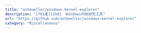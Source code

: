 ```yaml
---
title: "axtmueller/windows-kernel-explorer"
description: "[781星][19d]  Windows内核研究工具"
url: "https://github.com/axtmueller/windows-kernel-explorer"
category: "Miscellaneous"
---
```


